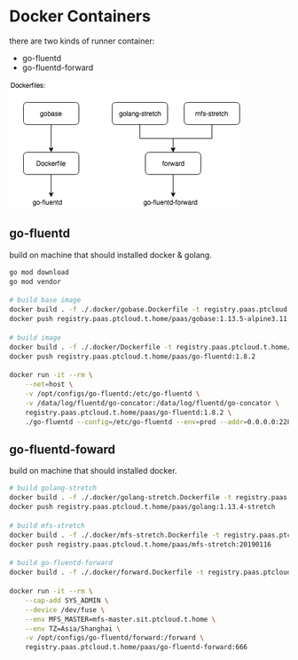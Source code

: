 # Docker Containers

there are two kinds of runner container:

- go-fluentd
- go-fluentd-forward

![relations](./dockerfile-relations.jpg)


## go-fluentd

build on machine that should installed docker & golang.

```sh
go mod download
go mod vendor

# build base image
docker build . -f ./.docker/gobase.Dockerfile -t registry.paas.ptcloud.t.home/paas/gobase:1.13.5-alpine3.11
docker push registry.paas.ptcloud.t.home/paas/gobase:1.13.5-alpine3.11

# build image
docker build . -f ./.docker/Dockerfile -t registry.paas.ptcloud.t.home/paas/go-fluentd:1.8.2
docker push registry.paas.ptcloud.t.home/paas/go-fluentd:1.8.2

docker run -it --rm \
    --net=host \
    -v /opt/configs/go-fluentd:/etc/go-fluentd \
    -v /data/log/fluentd/go-concator:/data/log/fluentd/go-concator \
    registry.paas.ptcloud.t.home/paas/go-fluentd:1.8.2 \
    ./go-fluentd --config=/etc/go-fluentd --env=prod --addr=0.0.0.0:22800 --log-level=error
```

## go-fluentd-foward

build on machine that should installed docker.

```sh
# build golang-stretch
docker build . -f ./.docker/golang-stretch.Dockerfile -t registry.paas.ptcloud.t.home/paas/golang:1.13.4-stretch
docker push registry.paas.ptcloud.t.home/paas/golang:1.13.4-stretch

# build mfs-stretch
docker build . -f ./.docker/mfs-stretch.Dockerfile -t registry.paas.ptcloud.t.home/paas/mfs-stretch:20190116
docker push registry.paas.ptcloud.t.home/paas/mfs-stretch:20190116

# build go-fluentd-forward
docker build . -f ./.docker/forward.Dockerfile -t registry.paas.ptcloud.t.home/paas/go-fluentd-forward:666

docker run -it --rm \
    --cap-add SYS_ADMIN \
    --device /dev/fuse \
    --env MFS_MASTER=mfs-master.sit.ptcloud.t.home \
    --env TZ=Asia/Shanghai \
    -v /opt/configs/go-fluentd/forward:/forward \
    registry.paas.ptcloud.t.home/paas/go-fluentd-forward:666
```
